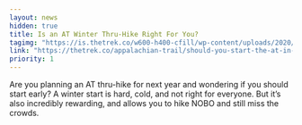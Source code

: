 ```yaml
---
layout: news
hidden: true
title: Is an AT Winter Thru-Hike Right For You?
tagimg: "https://is.thetrek.co/w600-h400-cfill/wp-content/uploads/2020/10/08131927/Winter-AT-Hiking-Featured-Image-scaled-e1602184848866.png"
link: "https://thetrek.co/appalachian-trail/should-you-start-the-at-in-winter/" 
priority: 1
---
```

 
Are you planning an AT thru-hike for next year and wondering if you should start early? A winter start is hard, cold, and not right for everyone. But it’s also incredibly rewarding, and allows you to hike NOBO and still miss the crowds.
